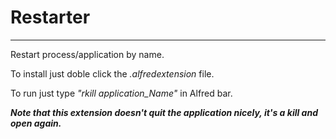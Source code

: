 Restarter
=================

***
Restart process/application by name. 

To install just doble click the *.alfredextension* file.

To run just type *"rkill application_Name"* in Alfred bar.   

***Note that this extension doesn't quit the application nicely, it's a kill and open again.***